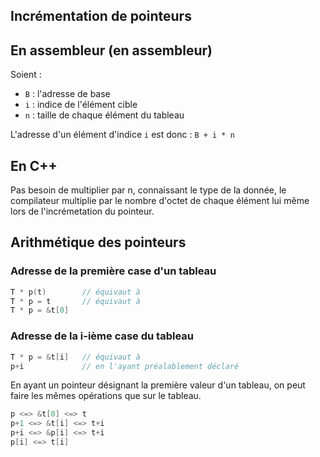## Incrémentation de pointeurs

## En assembleur (en assembleur)
Soient :
- `B` : l'adresse de base
- `i` : indice de l'élément cible
- `n` : taille de chaque élément du tableau

L'adresse d'un élément d'indice `i` est donc : `B + i * n`

## En C++
Pas besoin de multiplier par n, connaissant le type de la donnée, le compilateur multiplie par le nombre d'octet de chaque élément lui même lors de l'incrémetation du pointeur.


## Arithmétique des pointeurs
### Adresse de la première case d'un tableau
```c++
T * p(t)        // équivaut à 
T * p = t       // équivaut à 
T * p = &t[0]
```

### Adresse de la i-ième case du tableau
```c++
T * p = &t[i]   // équivaut à
p+i             // en l'ayant préalablement déclaré
```

En ayant un pointeur désignant la première valeur d'un tableau, on peut faire les mêmes opérations que sur le tableau.
```c++
p <=> &t[0] <=> t
p+1 <=> &t[i] <=> t+i
p+i <=> &p[i] <=> t+i
p[i] <=> t[i]
```